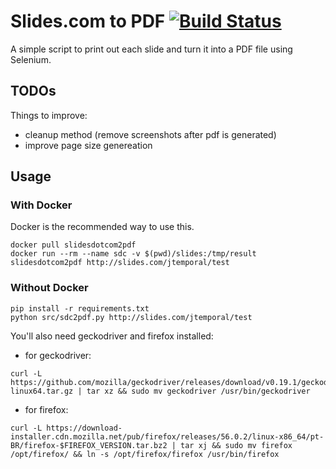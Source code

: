 # Slides.com to PDF [![Build Status](https://travis-ci.com/jtemporal/slidesdotcom2pdf.svg?branch=master)](https://travis-ci.com/jtemporal/slidesdotcom2pdf)

A simple script to print out each slide and turn it into a PDF file using Selenium.

## TODOs

Things to improve:

- cleanup method (remove screenshots after pdf is generated)
- improve page size genereation

## Usage

### With Docker

Docker is the recommended way to use this.

```
docker pull slidesdotcom2pdf
docker run --rm --name sdc -v $(pwd)/slides:/tmp/result slidesdotcom2pdf http://slides.com/jtemporal/test
```

### Without Docker

```
pip install -r requirements.txt
python src/sdc2pdf.py http://slides.com/jtemporal/test
```

You'll also need geckodriver and firefox installed:

- for geckodriver:

```
curl -L https://github.com/mozilla/geckodriver/releases/download/v0.19.1/geckodriver-$GECKODRIVER_VERSION-linux64.tar.gz | tar xz && sudo mv geckodriver /usr/bin/geckodriver
```

- for firefox:

```
curl -L https://download-installer.cdn.mozilla.net/pub/firefox/releases/56.0.2/linux-x86_64/pt-BR/firefox-$FIREFOX_VERSION.tar.bz2 | tar xj && sudo mv firefox /opt/firefox/ && ln -s /opt/firefox/firefox /usr/bin/firefox
```
